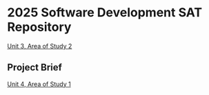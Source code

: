 # 2025 Software Development SAT Repository

[Unit 3, Area of Study 2](U3-AOS2/U3-AOS2.md)

## Project Brief


[Unit 4, Area of Study 1](U4-AOS1/U4-AOS1.md)
